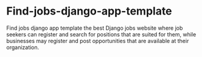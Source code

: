# Find-jobs-django-app-template
Find jobs django app template  the best Django jobs website where job seekers can register and search for positions that are suited for them, while businesses may register and post opportunities that are available at their organization.
